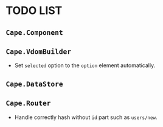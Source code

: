 # TODO LIST

## `Cape.Component`

## `Cape.VdomBuilder`

* Set `selected` option to the `option` element automatically.

## `Cape.DataStore`

## `Cape.Router`

* Handle correctly hash without `id` part such as `users/new`.
